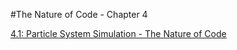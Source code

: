 #The Nature of Code - Chapter 4


[4.1: Particle System Simulation - The Nature of Code](https://www.youtube.com/watch?v=syR0klfncCk)
